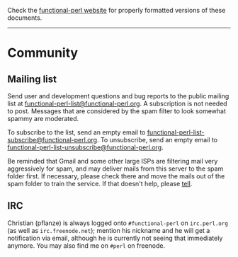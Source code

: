 Check the [functional-perl website](http://functional-perl.org/) for
properly formatted versions of these documents.

---

# Community

## Mailing list

Send user and development questions and bug reports to the public
mailing list at
[functional-perl-list@functional-perl.org](mailto:functional-perl-list@functional-perl.org). A
subscription is not needed to post. Messages that are considered by
the spam filter to look somewhat spammy are moderated.

To subscribe to the list, send an empty email to
[functional-perl-list-subscribe@functional-perl.org](mailto:functional-perl-list-subscribe@functional-perl.org). To
unsubscribe, send an empty email to
[functional-perl-list-unsubscribe@functional-perl.org](mailto:functional-perl-list-unsubscribe@functional-perl.org).

Be reminded that Gmail and some other large ISPs are filtering mail
very aggressively for spam, and may deliver mails from this server to
the spam folder first. If necessary, please check there and move the
mails out of the spam folder to train the service. If that doesn't
help, please [tell](//contact.md).

## IRC

Christian (pflanze) is always logged onto `#functional-perl` on
`irc.perl.org` (as well as `irc.freenode.net`); mention his nickname
and he will get a notification via email, although he is currently not
seeing that immediately anymore. You may also find me on `#perl` on
freenode.

